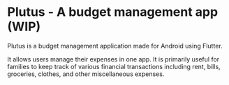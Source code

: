 # Plutus - A budget management app (WIP)

Plutus is a budget management application made for Android using Flutter.

It allows users manage their expenses in one app. It is primarily useful for families to keep track of various financial transactions including rent, bills, groceries, clothes, and other miscellaneous expenses.
